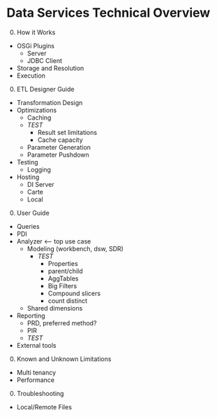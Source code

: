 # Data Services Technical Overview

0. How it Works
  - OSGi Plugins
    * Server
    * JDBC Client
  - Storage and Resolution
  - Execution
0. ETL Designer Guide
  - Transformation Design
  - Optimizations
    * Caching
     - *TEST*
       * Result set limitations
       * Cache capacity
    * Parameter Generation
    * Parameter Pushdown
  - Testing
    * Logging
  - Hosting
    * DI Server
    * Carte
    * Local
0. User Guide
  - Queries
  - PDI
  - Analyzer <-- top use case
    * Modeling (workbench, dsw, SDR)
      * *TEST*
        - Properties
        - parent/child
        - AggTables
        - Big Filters
        - Compound slicers
        - count distinct
    * Shared dimensions
  - Reporting
    * PRD, preferred method?
    * PIR
    * *TEST*
  - External tools
0. Known and Unknown Limitations
  - Multi tenancy
  - Performance
0. Troubleshooting
  - Local/Remote Files

